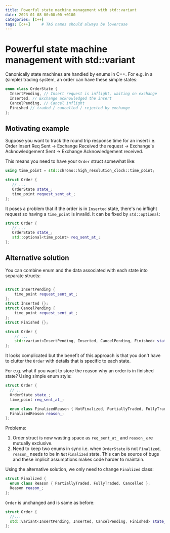 ```yaml
---
title: Powerful state machine management with std::variant
date: 2023-01-08 00:00:00 +0100
categories: [C++]
tags: [c++]     # TAG names should always be lowercase
---
```


# Powerful state machine management with std::variant

Canonically state machines are handled by enums in C++. For e.g. in a (simple) trading system, an order can have these simple states:

```c++
enum class OrderState {
  InsertPending, // Insert request is inflight, waiting on exchange
  Inserted, // Exchange acknowledged the insert
  CancelPending, // Cancel inflight
  Finished // traded / cancelled / rejected by exchange
};
```

## Motivating example
Suppose you want to track the round trip response time for an insert i.e. Order Insert Req Sent ->  Exchange Received the request -> Exchange's Acknowledgement Sent -> Exchange Acknowledgement received.

This means you need to have your `Order` struct somewhat like:

```c++
using time_point = std::chrono::high_resolution_clock::time_point;

struct Order {
   // ...
   OrderState state_;
   time_point request_sent_at_;
};
```

It poses a problem that if the order is in `Inserted` state, there's no inflight request so having a `time_point` is invalid. It can be fixed by `std::optional`:

```c++
struct Order {
   // ...
   OrderState state_;
   std::optional<time_point> req_sent_at_;
};
```
## Alternative solution

You can combine enum and the data associated with each state into separate structs:

```c++

struct InsertPending {
    time_point request_sent_at_;
};
struct Inserted {};
struct CancelPending {
    time_point request_sent_at_;
};
struct Finished {};

struct Order {
    // ...
    std::variant<InsertPending, Inserted, CancelPending, Finished> state_;
};
```

It looks complicated but the benefit of this approach is that you don't have to clutter the `Order` with details that is specific to each state.

For e.g. what if you want to store the reason why an order is in finished state? Using simple enum style:

```c++
struct Order {
  // ...
  OrderState state_;
  time_point req_sent_at_;

  enum class FinalizedReason { NotFinalized, PartiallyTraded, FullyTraded, Cancelled };
  FinalizedReason reason_;
};
```

Problems:
1. Order struct is now wasting space as `req_sent_at_` and `reason_` are mutually exclusive.
2. Need to keep two enums in sync i.e. when `OrderState` is not `Finalized`, `reason_` needs to be in `NotFinalized` state. This can be source of bugs and these implicit assumptions makes code harder to maintain.

Using the alternative solution, we only need to change `Finalized` class:

```c++
struct Finalized {
  enum class Reason { PartiallyTraded, FullyTraded, Cancelled };
  Reason reason_;
};
```
`Order` is unchanged and is same as before:

```c++
struct Order {
  //...
  std::variant<InsertPending, Inserted, CancelPending, Finished> state_;
};
```